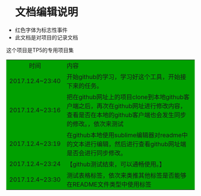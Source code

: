 <ul>
	<h1 color:red;>文档编辑说明</h1>
	<li>红色字体为标志性事件</li>
	<li>此文档是对项目的记录文档</li>
</ul>
<table bgcolor="gray;">
	<tr>
		<td width="20%" align="center">时间</td>
		<td>内容</td>
	</tr>
	<tr>
		<td>2017.12.4~23:40</td>
		<td>开始github的学习，学习好这个工具，开始接下来的任务。</td>
	</tr>
	<tr>
		<td>2017.12.4~23:16</td>
		<td>把在github网址上的项目clone到本地github客户端之后，再次在github网址进行修改内容，查看是否在本地的github客户端也会发生同步的修改。，依次来测试</td>
	</tr>
	<tr>
		<td>2017.12.4~23:19</td>
		<td>在github本地使用sublime编辑器对readme中的文本进行编辑，然后进行查看github网址端是否会进行同步修改。</td>
	</tr>
	<tr>
		<td>2017.12.4~23:24</td>
		<td>【github测试结束，可以通畅使用。】</td>
	</tr>
	<tr>
		<td>2017.12.4~23:30</td>
		<td>测试表格标签，依次来类推其他标签是否能够在README文件类型中使用标签</td>
	</tr>
	<tr>这个项目是TP5的专用项目集</tr>
</table>

